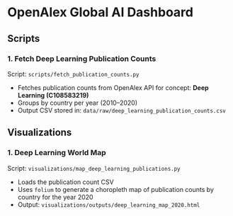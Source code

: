 # OpenAlex Global AI Dashboard

## Scripts

### 1. Fetch Deep Learning Publication Counts

Script: `scripts/fetch_publication_counts.py`

- Fetches publication counts from OpenAlex API for concept: **Deep Learning (C108583219)**
- Groups by country per year (2010–2020)
- Output CSV stored in: `data/raw/deep_learning_publication_counts.csv`

## Visualizations

### 1. Deep Learning World Map

Script: `visualizations/map_deep_learning_publications.py`

- Loads the publication count CSV
- Uses `folium` to generate a choropleth map of publication counts by country for the year 2020
- Output: `visualizations/outputs/deep_learning_map_2020.html`
